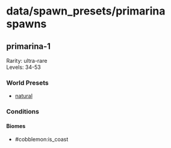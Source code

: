 # data/spawn_presets/primarina spawns  
  
## primarina-1  
Rarity: ultra-rare  
Levels: 34-53  
  
### World Presets  
* [natural](/data/world_presets/natural.md)  
  
### Conditions  
  
#### Biomes  
  * #cobblemon:is_coast
  
